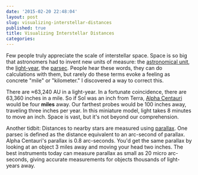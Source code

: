 ```yaml
---
date: '2015-02-20 22:48:04'
layout: post
slug: visualizing-interstellar-distances
published: true
title: Visualizing Interstellar Distances
categories:
---
```


Few people truly appreciate the scale of interstellar space. Space is so big that astronomers had to invent new units of measure: the [astronomical unit](https://en.wikipedia.org/wiki/Astronomical_unit), the [light-year](https://en.wikipedia.org/wiki/Light-year), the [parsec](https://en.wikipedia.org/wiki/Parsec). People hear these words, they can do calculations with them, but rarely do these terms evoke a feeling as concrete "mile" or "kilometer." I discovered a way to correct this.

There are ≈63,240 AU in a light-year. In a fortunate coincidence, there are 63,360 inches in a mile. So if Sol was an inch from Terra, [Alpha Centauri](https://en.wikipedia.org/wiki/Alpha_Centauri) would be four **miles** away. Our farthest probes would be 100 inches away, traveling three inches per year. In this miniature model, light takes 8 minutes to move an inch. Space is vast, but it's not beyond our comprehension.

Another tidbit: Distances to nearby stars are measured using [parallax](https://en.wikipedia.org/wiki/Stellar_parallax). One parsec is defined as the distance equivalent to an arc-second of parallax. Alpha Centauri's parallax is 0.8 arc-seconds. You'd get the same parallax by looking at an object 3 miles away and moving your head two inches. The best instruments today can measure parallax as small as 20 micro arc-seconds, giving accurate measurements for objects thousands of light-years away.
